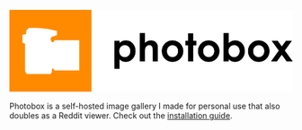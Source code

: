 ![logo](photobox-logo-black.png)

Photobox is a self-hosted image gallery I made for personal use that also doubles as a Reddit viewer. Check out the [installation guide](INSTALLING.md).